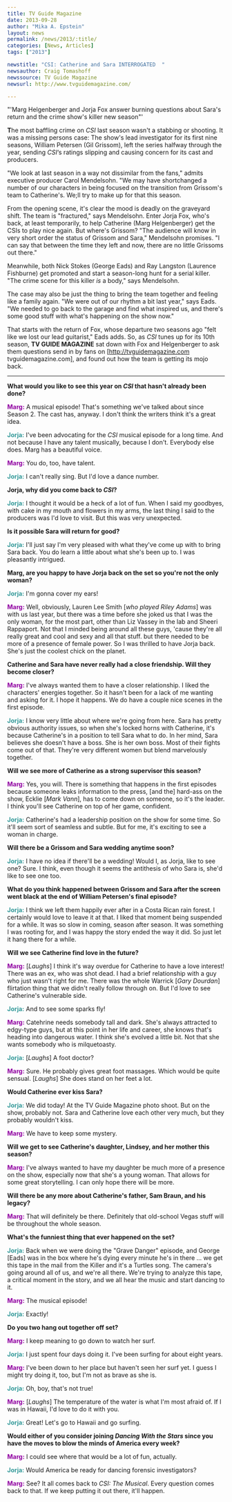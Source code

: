 ```yaml
---
title: TV Guide Magazine
date: 2013-09-28
author: "Mika A. Epstein"
layout: news
permalink: /news/2013/:title/
categories: [News, Articles]
tags: ["2013"]

newstitle: "CSI: Catherine and Sara INTERROGATED  "
newsauthor: Craig Tomashoff  
newssource: TV Guide Magazine  
newsurl: http://www.tvguidemagazine.com/  

---
```


 "'Marg Helgenberger and Jorja Fox answer burning questions about Sara's return and the crime show's killer new season"'

**T**he most baffling crime on *CSI* last season wasn't a stabbing or shooting. It was a missing persons case: The show's lead investigator for its first nine seasons, William Petersen (Gil Grissom), left the series halfway through the year, sending *CSI*&#8216;s ratings slipping and causing concern for its cast and producers.

"We look at last season in a way not dissimilar from the fans," admits executive producer Carol Mendelsohn. "We may have shortchanged a number of our characters in being focused on the transition from Grissom's team to Catherine's. We;ll try to make up for that this season.

From the opening scene, it's clear the mood is deadly on the graveyard shift. The team is "fractured," says Mendelsohn. Enter Jorja Fox, who's back, at least temporarily, to help Catherine (Marg Helgenberger) get the CSIs to play nice again. But where's Grissom? "The audience will know in very short order the status of Grissom and Sara," Mendelsohn promises. "I can say that between the time they left and now, there are no little Grissoms out there."

Meanwhile, both Nick Stokes (George Eads) and Ray Langston (Laurence Fishburne) get promoted and start a season-long hunt for a serial killer. "The crime scene for this killer *is* a body," says Mendelsohn.

The case may also be just the thing to bring the team together and feeling like a family again. "We were out of our rhythm a bit last year," says Eads. "We needed to go back to the garage and find what inspired us, and there's some good stuff with what's happening on the show now."

That starts with the return of Fox, whose departure two seasons ago "felt like we lost our lead guitarist," Eads adds. So, as *CSI* tunes up for its 10th season, **TV GUIDE MAGAZINE** sat down with Fox and Helgenberger to ask them questions send in by fans on [http://tvguidemagazine.com tvguidemagazine.com], and found out how the team is getting its mojo back.

- - -

**What would you like to see this year on *CSI* that hasn't already been done?**  
  
<strong style="color: #9000A1;">Marg:</strong> A musical episode! That's something we've talked about since Season 2. The cast has, anyway. I don't think the writers think it's a great idea.  
  
<strong style="color: #339999;">Jorja:</strong> I've been advocating for the *CSI* musical episode for a long time. And not because I have any talent musically, because I don't. Everybody else does. Marg has a beautiful voice.  
  
<strong style="color: #9000A1;">Marg:</strong> You do, too, have talent.  
  
<strong style="color: #339999;">Jorja:</strong> I can't really sing. But I'd love a dance number.

**Jorja, why did you come back to *CSI*?**  
  
<strong style="color: #339999;">Jorja:</strong> I thought it would be a heck of a lot of fun. When I said my goodbyes, with cake in my mouth and flowers in my arms, the last thing I said to the producers was I'd love to visit. But this was very unexpected.

**Is it possible Sara will return for good?**  
  
<strong style="color: #339999;">Jorja:</strong> I'll just say I'm very pleased with what they've come up with to bring Sara back. You do learn a little about what she's been up to. I was pleasantly intrigued.

**Marg, are you happy to have Jorja back on the set so you're not the only woman?**  
  
<strong style="color: #339999;">Jorja:</strong> I'm gonna cover my ears!  
  
<strong style="color: #9000A1;">Marg:</strong> Well, obviously, Lauren Lee Smith [*who played Riley Adams*] was with us last year, but there was a time before she joked us that I was the only woman, for the most part, other than Liz Vassey in the lab and Sheeri Rappaport. Not that I minded being around all these guys, 'cause they're all really great and cool and sexy and all that stuff. but there needed to be more of a presence of female power. So I was thrilled to have Jorja back. She's just the coolest chick on the planet.

**Catherine and Sara have never really had a close friendship. Will they become closer?**  
  
<strong style="color: #9000A1;">Marg:</strong> I've always wanted them to have a closer relationship. I liked the characters' energies together. So it hasn't been for a lack of me wanting and asking for it. I hope it happens. We do have a couple nice scenes in the first episode.  
  
<strong style="color: #339999;">Jorja:</strong> I know very little about where we're going from here. Sara has pretty obvious authority issues, so when she's locked horns with Catherine, it's because Catherine's in a position to tell Sara what to do. In her mind, Sara believes she doesn't have a boss. She is her own boss. Most of their fights come out of that. They're very different women but blend marvelously together.

**Will we see more of Catherine as a strong supervisor this season?**  
  
<strong style="color: #9000A1;">Marg:</strong> Yes, you will. There is something that happens in the first episodes because someone leaks information to the press, [and the] hard-ass on the show, Ecklie [*Mark Vann*], has to come down on someone, so it's the leader. I think you'll see Catherine on top of her game, confident.  
  
<strong style="color: #339999;">Jorja:</strong> Catherine's had a leadership position on the show for some time. So it'll seem sort of seamless and subtle. But for me, it's exciting to see a woman in charge.

**Will there be a Grissom and Sara wedding anytime soon?**  
  
<strong style="color: #339999;">Jorja:</strong> I have no idea if there'll be a wedding! Would I, as Jorja, like to see one? Sure. I think, even though it seems the antithesis of who Sara is, she'd like to see one too.

**What do you think happened between Grissom and Sara after the screen went black at the end of William Petersen's final episode?**  
  
<strong style="color: #339999;">Jorja:</strong> I think we left them happily ever after in a Costa Rican rain forest. I certainly would love to leave it at that. I liked that moment being suspended for a while. It was so slow in coming, season after season. It was something I was rooting for, and I was happy the story ended the way it did. So just let it hang there for a while.

**Will we see Catherine find love in the future?**  
  
<strong style="color: #9000A1;">Marg:</strong> [*Laughs*] I think it's way overdue for Catherine to have a love interest! There was an ex, who was shot dead. I had a brief relationship with a guy who just wasn't right for me. There was the whole Warrick [*Gary Dourdan*] flirtation thing that we didn't really follow through on. But I'd love to see Catherine's vulnerable side.  
  
<strong style="color: #339999;">Jorja:</strong> And to see some sparks fly!  
  
<strong style="color: #9000A1;">Marg:</strong> Catehrine needs somebody tall and dark. She's always attracted to edgy-type guys, but at this point in her life and career, she knows that's heading into dangerous water. I think she's evolved a little bit. Not that she wants somebody who is milquetoasty.  
  
<strong style="color: #339999;">Jorja:</strong> [*Laughs*] A foot doctor?  
  
<strong style="color: #9000A1;">Marg:</strong> Sure. He probably gives great foot massages. Which would be quite sensual. [*Laughs*] She does stand on her feet a lot.

**Would Catherine ever kiss Sara?**  
  
<strong style="color: #339999;">Jorja:</strong> We did today! At the TV Guide Magazine photo shoot. But on the show, probably not. Sara and Catherine love each other very much, but they probably wouldn't kiss.  
  
<strong style="color: #9000A1;">Marg:</strong> We have to keep some mystery.

**Will we get to see Catherine's daughter, Lindsey, and her mother this season?**  
  
<strong style="color: #9000A1;">Marg:</strong> I've always wanted to have my daughter be much more of a presence on the show, especially now that she's a young woman. That allows for some great storytelling. I can only hope there will be more.

**Will there be any more about Catherine's father, Sam Braun, and his legacy?**  
  
<strong style="color: #9000A1;">Marg:</strong> That will definitely be there. Definitely that old-school Vegas stuff will be throughout the whole season.

**What's the funniest thing that ever happened on the set?**  
  
<strong style="color: #339999;">Jorja:</strong> Back when we were doing the "Grave Danger" episode, and George [Eads] was in the box where he's dying every minute he's in there ... we get this tape in the mail from the Killer and it's a Turtles song. The camera's going around all of us, and we're all there. We're trying to analyze this tape, a critical moment in the story, and we all hear the music and start dancing to it.  
  
<strong style="color: #9000A1;">Marg:</strong> The musical episode!  
  
<strong style="color: #339999;">Jorja:</strong> Exactly!

**Do you two hang out together off set?**  
  
<strong style="color: #9000A1;">Marg:</strong> I keep meaning to go down to watch her surf.  
  
<strong style="color: #339999;">Jorja:</strong> I just spent four days doing it. I've been surfing for about eight years.  
  
<strong style="color: #9000A1;">Marg:</strong> I've been down to her place but haven't seen her surf yet. I guess I might try doing it, too, but I'm not as brave as she is.  
  
<strong style="color: #339999;">Jorja:</strong> Oh, boy, that's not true!  
  
<strong style="color: #9000A1;">Marg:</strong> [*Laughs*] The temperature of the water is what I'm most afraid of. If I was in Hawaii, I'd love to do it with you.  
  
<strong style="color: #339999;">Jorja:</strong> Great! Let's go to Hawaii and go surfing.

**Would either of you consider joining *Dancing With the Stars* since you have the moves to blow the minds of America every week?**  
  
<strong style="color: #9000A1;">Marg:</strong> I could see where that would be a lot of fun, actually.  
  
<strong style="color: #339999;">Jorja:</strong> Would America be ready for dancing forensic investigators?  
  
<strong style="color: #9000A1;">Marg:</strong> See? It all comes back to *CSI: The Musical*. Every question comes back to that. If we keep putting it out there, it'll happen. 

